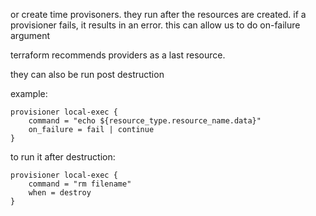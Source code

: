 or create time provisoners.
they run after the resources are created.
if a provisioner fails, it results in an error. this can allow us to do on-failure argument

terraform recommends providers as a last resource.

they can also be run post destruction

example:
```
provisioner local-exec {
	command = "echo ${resource_type.resource_name.data}"
	on_failure = fail | continue
}
```

to run it after destruction:
```
provisioner local-exec {
	command = "rm filename"
	when = destroy
}
```

